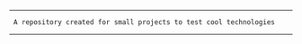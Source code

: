

--------------------------------------


     A repository created for small projects to test cool technologies 
     
     
     
-------------------------------------
